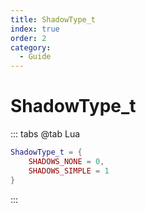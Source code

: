 ```yaml
---
title: ShadowType_t
index: true
order: 2
category:
  - Guide
---
```


# ShadowType_t
::: tabs
@tab Lua
```lua
ShadowType_t = {
    SHADOWS_NONE = 0,
    SHADOWS_SIMPLE = 1
}
```
:::